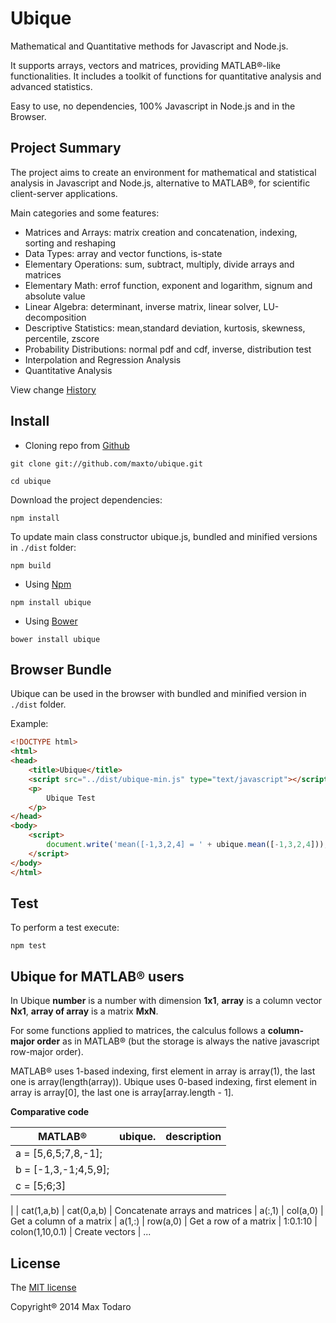 # Ubique

Mathematical and Quantitative methods for Javascript and Node.js.

It supports arrays, vectors and matrices, providing MATLAB®-like functionalities.
It includes a toolkit of functions for quantitative analysis and advanced statistics. 

Easy to use, no dependencies, 100% Javascript in Node.js and in the Browser.

## Project Summary

The project aims to create an environment for mathematical and statistical analysis in Javascript and Node.js, alternative to MATLAB®, for scientific client-server applications.

Main categories and some features:

- Matrices and Arrays: matrix creation and concatenation, indexing, sorting and reshaping
- Data Types: array and vector functions, is-state
- Elementary Operations: sum, subtract, multiply, divide arrays and matrices 
- Elementary Math: errof function, exponent and logarithm, signum and absolute value
- Linear Algebra: determinant, inverse matrix, linear solver, LU-decomposition
- Descriptive Statistics: mean,standard deviation, kurtosis, skewness, percentile, zscore
- Probability Distributions: normal pdf and cdf, inverse, distribution test
- Interpolation and Regression Analysis
- Quantitative Analysis

View change [History](HISTORY.md) 

## Install

- Cloning repo from [Github](https://github.com/)

```
git clone git://github.com/maxto/ubique.git

cd ubique
```

Download the project dependencies:

```
npm install
```

To update main class constructor ubique.js, bundled and minified versions in `./dist` folder:

```
npm build
```

- Using [Npm](https://www.npmjs.org)

```
npm install ubique
```

- Using [Bower](http://bower.io/)


```
bower install ubique
```

## Browser Bundle

Ubique can be used in the browser with bundled and minified version in `./dist` folder.

Example:

```html
<!DOCTYPE html>
<html>
<head>
	<title>Ubique</title>
	<script src="../dist/ubique-min.js" type="text/javascript"></script>
	<p>
		Ubique Test
	</p>
</head>
<body>
	<script>
		document.write('mean([-1,3,2,4] = ' + ubique.mean([-1,3,2,4])); // 2
	</script>
</body>
</html>
```

## Test

To perform a test execute:

```
npm test
```

## Ubique for MATLAB® users

In Ubique __number__ is a number with dimension __1x1__, __array__ is a column vector __Nx1__, __array of array__ is a matrix __MxN__.

For some functions applied to matrices, the calculus follows a __column-major order__ as in MATLAB® (but the storage is always the native javascript row-major order).

MATLAB® uses 1-based indexing, first element in array is array(1), the last one is array(length(array)).
Ubique uses 0-based indexing, first element in array is array[0], the last one is array[array.length - 1].

__Comparative code__

|MATLAB®| ubique.| description|
|----- |--------|------|
| a = [5,6,5;7,8,-1];
| b = [-1,3,-1;4,5,9];
| c = [5;6;3]
|
| cat(1,a,b) | cat(0,a,b) |  Concatenate arrays and matrices
| a(:,1) | col(a,0) | Get a column of a matrix
| a(1,:) | row(a,0) | Get a row of a matrix
| 1:0.1:10 | colon(1,10,0.1) | Create vectors
| ...

## License

The [MIT license](LICENSE)

Copyright® 2014 Max Todaro







